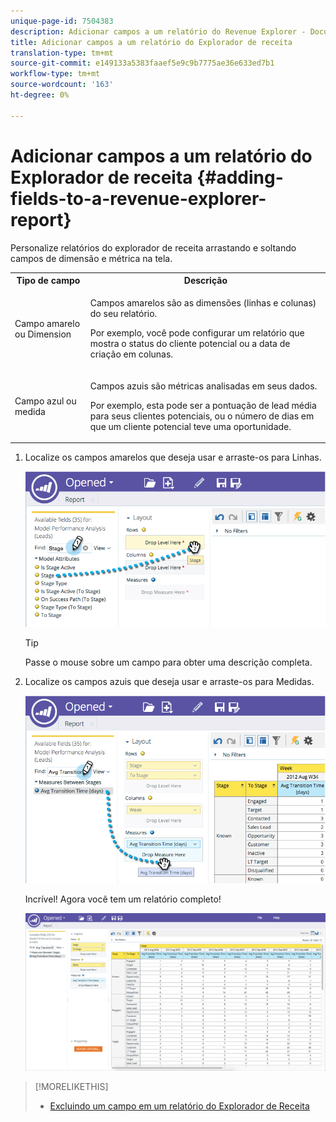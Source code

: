 ```yaml
---
unique-page-id: 7504383
description: Adicionar campos a um relatório do Revenue Explorer - Documentos do Marketing - Documentação do produto
title: Adicionar campos a um relatório do Explorador de receita
translation-type: tm+mt
source-git-commit: e149133a5383faaef5e9c9b7775ae36e633ed7b1
workflow-type: tm+mt
source-wordcount: '163'
ht-degree: 0%

---
```



# Adicionar campos a um relatório do Explorador de receita {#adding-fields-to-a-revenue-explorer-report}

Personalize relatórios do explorador de receita arrastando e soltando campos de dimensão e métrica na tela.

<table> 
 <tbody> 
  <tr> 
   <th>Tipo de campo</th> 
   <th>Descrição</th> 
  </tr> 
  <tr> 
   <td>Campo amarelo ou Dimension</td> 
   <td><p>Campos amarelos são as dimensões (linhas e colunas) do seu relatório.</p><p>Por exemplo, você pode configurar um relatório que mostra o status do cliente potencial ou a data de criação em colunas.</p></td> 
  </tr> 
  <tr> 
   <td>Campo azul ou medida</td> 
   <td><p>Campos azuis são métricas analisadas em seus dados.</p><p>Por exemplo, esta pode ser a pontuação de lead média para seus clientes potenciais, ou o número de dias em que um cliente potencial teve uma oportunidade.</p></td> 
  </tr> 
 </tbody> 
</table>

1. Localize os campos amarelos que deseja usar e arraste-os para Linhas.

   ![](assets/image2015-3-24-15-3a22-3a34.png)

   >[!TIP]
   >
   >Passe o mouse sobre um campo para obter uma descrição completa.

1. Localize os campos azuis que deseja usar e arraste-os para Medidas.

   ![](assets/image2015-3-24-15-3a53-3a5.png)

   Incrível! Agora você tem um relatório completo!

   ![](assets/image2015-3-24-15-3a55-3a7.png)

>[!MORELIKETHIS]
>
>* [Excluindo um campo em um relatório do Explorador de Receita](deleting-a-field-in-a-revenue-explorer-report.md)

>



